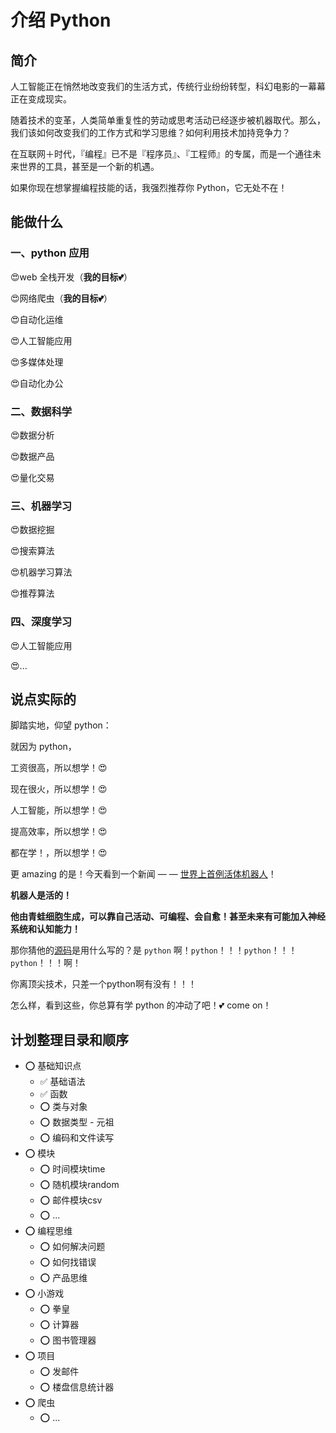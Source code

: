 # 介绍 Python

## 简介

人工智能正在悄然地改变我们的生活方式，传统行业纷纷转型，科幻电影的一幕幕正在变成现实。

随着技术的变革，人类简单重复性的劳动或思考活动已经逐步被机器取代。那么，我们该如何改变我们的工作方式和学习思维？如何利用技术加持竞争力？

在互联网＋时代，『编程』已不是『程序员』、『工程师』的专属，而是一个通往未来世界的工具，甚至是一个新的机遇。

如果你现在想掌握编程技能的话，我强烈推荐你 Python，它无处不在！

<!-- ## 目录

0. [Python基础知识](./00-base.md)
2. [print函数的用法](./01-print.md)
2. [数据类型与类型转换](./02-dataType.md)
2. [错误类型与可能原因分析](./03-errorType.md)
2. [if条件判断语句](./04-if.md) -->

## 能做什么

### 一、python 应用

:heart_eyes:web 全栈开发（**我的目标:two_hearts:**）

:heart_eyes:网络爬虫（**我的目标:two_hearts:**）

:heart_eyes:自动化运维

:heart_eyes:人工智能应用

:heart_eyes:多媒体处理

:heart_eyes:自动化办公

### 二、数据科学

:heart_eyes:数据分析

:heart_eyes:数据产品

:heart_eyes:量化交易

### 三、机器学习

:heart_eyes:数据挖掘

:heart_eyes:搜索算法

:heart_eyes:机器学习算法

:heart_eyes:推荐算法

### 四、深度学习

:heart_eyes:人工智能应用

:heart_eyes:...


## 说点实际的

脚踏实地，仰望 python：

就因为 python，

工资很高，所以想学！:heart_eyes:

现在很火，所以想学！:heart_eyes:

人工智能，所以想学！:heart_eyes:

提高效率，所以想学！:heart_eyes:

都在学！，所以想学！:heart_eyes:

更 amazing 的是！今天看到一个新闻 — — [世界上首例活体机器人](https://baijiahao.baidu.com/s?id=1655701619069679143&wfr=spider&for=pc)！

**机器人是活的！** 

**他由青蛙细胞生成，可以靠自己活动、可编程、会自愈！甚至未来有可能加入神经系统和认知能力！**

那你猜他的[源码](https://github.com/skriegman/reconfigurable_organisms)是用什么写的？是 `python` 啊！`python`！！！`python`！！！`python`！！！啊！

你离顶尖技术，只差一个python啊有没有！！！



怎么样，看到这些，你总算有学 python 的冲动了吧！:two_hearts: come on！

## 计划整理目录和顺序
* :o: 基础知识点  
  * :white_check_mark: 基础语法  
  * :white_check_mark: 函数  
  * :o: 类与对象  
  * :o: 数据类型 - 元祖  
  * :o: 编码和文件读写  
* :o: 模块  
  * :o: 时间模块time  
  * :o: 随机模块random 
  * :o: 邮件模块csv  
  * :o: ... 
* :o: 编程思维  
  * :o: 如何解决问题  
  * :o: 如何找错误  
  * :o: 产品思维 
* :o: 小游戏  
  * :o: 拳皇  
  * :o: 计算器  
  * :o: 图书管理器  
* :o: 项目  
  * :o: 发邮件  
  * :o: 楼盘信息统计器  
* :o: 爬虫  
  * :o: ... 
  
<Vssue title="【Python】介绍Python" />

